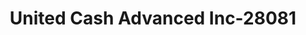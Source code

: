 ---
f_zip-code: 47394
f_state-code: IN
title: United Cash Advanced Inc-28081
f_phone: 765-584-2274
f_city-only: Winchester
f_address: 910 E Washington Street Ste 2 Winchester
f_location-unique-id: '28081'
slug: united-cash-advanced-inc-28081
updated-on: '2024-05-30T13:46:58.046Z'
created-on: '2024-05-30T13:36:59.803Z'
published-on: '2024-05-30T13:54:32.469Z'
f_city-state: cms/city/winchester-in.md
f_company: cms/company/united-cash-advanced-inc.md
f_state: cms/state/indiana.md
layout: '[payday-loan].html'
tags: payday-loan
---